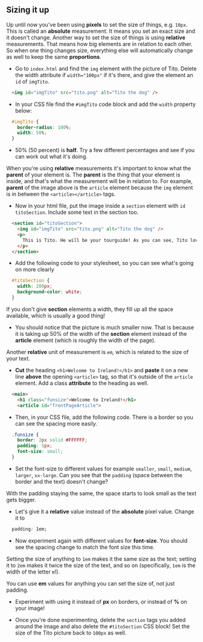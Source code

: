 ## Sizing it up

Up until now you've been using **pixels** to set the size of things, e.g. `10px`. This is called an **absolute** measurement. It means you set an exact size and it doesn't change. Another way to set the size of things is using **relative** measurements. That means how big elements are in relation to each other. So when one thing changes size, everything else will automatically change as well to keep the same **proportions**. 

- Go to `index.html` and find the `img` element with the picture of Tito. Delete the width attribute if `width="100px"` if it's there, and give the element an `id` of `imgTito`.

```html
  <img id="imgTito" src="tito.png" alt="Tito the dog" />
``` 

- In your CSS file find the `#imgTito` code block and add the `width` property below:

```css
  #imgTito {
    border-radius: 100%;
    width: 50%;
  }
```

- 50% (50 percent) is **half**. Try a few different percentages and see if you can work out what it's doing.

When you're using **relative** measurements it's important to know what the **parent** of your element is. The **parent** is the thing that your element is inside, and that's what the measurement will be in relation to. For example, **parent** of the image above is the `article` element because the `img` element is in between the `<article></article>` tags.

- Now in your html file, put the image inside a `section` element with `id` `titoSection`. Include some text in the section too. 

```html
  <section id="titoSection">
    <img id="imgTito" src="tito.png" alt="Tito the dog" />  		
    <p>
      This is Tito. He will be your tourguide! As you can see, Tito loves CoderDojo.
    </p>
  </section>
```

- Add the following code to your stylesheet, so you can see what's going on more clearly

```css
  #titoSection {
    width: 200px;
    background-color: white;
  }
```

If you don't give **section** elements a width, they fill up all the space available, which is usually a good thing!

- You should notice that the picture is much smaller now. That is because it is taking up 50% of the width of the **section** element instead of the **article** element \(which is roughly the width of the page\).

Another **relative** unit of measurement is `em`, which is related to the size of your text. 

- **Cut** the heading `<h1>Welcome to Ireland!</h1>` and **paste** it on a new line **above** the opening `<article>` tag, so that it's outside of the `article` element. Add a class **attribute** to the heading as well.

```html
  <main>	
    <h1 class="funsize">Welcome to Ireland!</h1>
    <article id="frontPageArticle">
```

- Then, in your CSS file, add the following code. There is a border so you can see the spacing more easily.

```css
  .funsize {
    border: 2px solid #FFFFFF;
    padding: 5px;
    font-size: small;
  }
```

- Set the font-size to different values for example `smaller`, `small`, `medium`, `larger`, `xx-large`. Can you see that the `padding` \(space between the border and the text\) doesn't change?

With the padding staying the same, the space starts to look small as the text gets bigger. 

- Let's give it a **relative** value instead of the **absolute** pixel value. Change it to

```css
  padding: 1em;
```

- Now experiment again with different values for **font-size**. You should see the spacing change to match the font size this time.

Setting the size of anything to `1em` makes it the same size as the text; setting it to `2em` makes it twice the size of the text, and so on \(specifically, `1em` is the width of the letter `m`!\).

You can use **em** values for anything you can set the size of, not just padding. 

- Experiment with using it instead of **px** on borders, or instead of **%** on your image!

- Once you're done experimenting, delete the `section` tags you added around the image and also delete the `#titoSection` CSS block! Set the size of the Tito picture back to `100px` as well.
